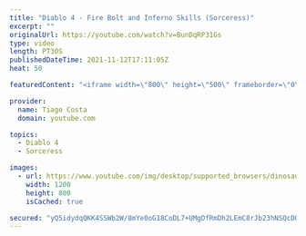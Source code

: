 ```yaml
---
title: "Diablo 4 - Fire Bolt and Inferno Skills (Sorceress)"
excerpt: ""
originalUrl: https://youtube.com/watch?v=BunDqRP31Gs
type: video
length: PT30S
publishedDateTime: 2021-11-12T17:11:05Z
heat: 50

featuredContent: "<iframe width=\"800\" height=\"500\" frameborder=\"0\" src=\"https://www.youtube.com/embed/BunDqRP31Gs\" allow=\"accelerometer; autoplay; encrypted-media; gyroscope; picture-in-picture\" allowfullscreen></iframe>"

provider:
  name: Tiago Costa
  domain: youtube.com

topics:
  - Diablo 4
  - Sorceress

images:
  - url: https://www.youtube.com/img/desktop/supported_browsers/dinosaur.png
    width: 1200
    height: 800
    isCached: true

secured: "yQ5idydqQKK4SSWb2W/8mYe0oG18CoDL7+UMgDfRmDh2LEmC8rJb23hNSQcDQ/LPsdKc0AtTOO5hKaaLLGWvwndrGxWQnZOJAsLKITMkeFmfJw0HxENIG67BXsk2gMC3wJitL8n40MAq4p7kH0/s6kEZAvYuVxZEW3B6+9YcWDsViRrIfqqp8Fht7CVJxU9hw/uIck9uU5awwj2UOpiCkUo58H2QI+7brJSUdhCLgAdSfmHtWYn8d0MlczWkuiQlULm/BbIiR53XFo95LsHICWPAgeAi64wx2O4xolkNx1JasbaXpXOzcv6ZlDjmoFmUy5RxOmnODuex3QVcnRBHvu8BsYMOaO8nMDLyGzVXB4AGp4ERuyDdqxn6TQMYbO1+vUaBMojJojZ+0zjPnzfl/nI2idpLzPAXZig5qO4MxJo=;DEOZDoHpQykqyjYXo8mmTQ=="
---
```


